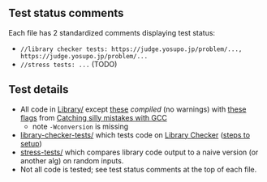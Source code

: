 ## Test status comments

Each file has 2 standardized comments displaying test status:
- `//library checker tests: https://judge.yosupo.jp/problem/..., https://judge.yosupo.jp/problem/...`
- `//stress tests: ...` (TODO)

## Test details
- All code in [Library/](https://github.com/lrvideckis/Programming-Team-Code/tree/master/Library) except [these](https://github.com/lrvideckis/Programming-Team-Code/blob/master/tests/stress-tests/scripts/skip_headers.txt) *compiled* (no warnings) with [these flags](https://github.com/lrvideckis/Programming-Team-Code/blob/master/tests/stress-tests/scripts/compile_flags.txt) from [Catching silly mistakes with GCC](https://codeforces.com/blog/entry/15547)
  - note `-Wconversion` is missing
- [library-checker-tests/](https://github.com/lrvideckis/Programming-Team-Code/tree/master/tests/library-checker-tests) which tests code on [Library Checker](https://judge.yosupo.jp/) ([steps to setup](https://online-judge-tools.github.io/verification-helper/installer.html))
- [stress-tests/](https://github.com/lrvideckis/Programming-Team-Code/tree/master/tests/stress-tests) which compares library code output to a naive version (or another alg) on random inputs.
-  Not all code is tested; see test status comments at the top of each file.
